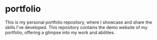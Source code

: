 # portfolio
This is my personal portfolio repository, where I showcase and share the skills I've developed. This repository contains the demo website of my portfolio, offering a glimpse into my work and abilities.

